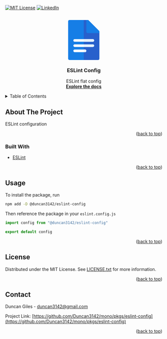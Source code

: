 <div id="top"></div>
<!--
*** Thanks for checking out the Best-README-Template. If you have a suggestion
*** that would make this better, please fork the repo and create a pull request
*** or simply open an issue with the tag "enhancement".
*** Don't forget to give the project a star!
*** Thanks again! Now go create something AMAZING! :D
-->

<!-- PROJECT SHIELDS -->
<!--
*** I'm using markdown "reference style" links for readability.
*** Reference links are enclosed in brackets [ ] instead of parentheses ( ).
*** See the bottom of this document for the declaration of the reference variables
*** for contributors-url, forks-url, etc. This is an optional, concise syntax you may use.
*** https://www.markdownguide.org/basic-syntax/#reference-style-links
-->

[![MIT License][license-shield]][license-url]
[![LinkedIn][linkedin-shield]][linkedin-url]

<!-- PROJECT LOGO -->
<br />
<div align="center">
	<a href="https://github.com/Duncan3142/mono/pkgs/eslint-config">
		<svg viewBox="0 0 512 512" height="128">
			<path style="fill:#167EE6;" d="M439.652,512H72.348c-9.217,0-16.696-7.479-16.696-16.696V16.696C55.652,7.479,63.131,0,72.348,0
				h233.739c4.424,0,8.674,1.761,11.804,4.892l133.565,133.565c3.131,3.13,4.892,7.379,4.892,11.804v345.043
				C456.348,504.521,448.869,512,439.652,512z"/>
			<path style="fill:#2860CC;" d="M317.891,4.892C314.761,1.761,310.511,0,306.087,0H256v512h183.652
				c9.217,0,16.696-7.479,16.696-16.696V150.261c0-4.424-1.761-8.674-4.892-11.804L317.891,4.892z"/>
			<path style="fill:#167EE6;" d="M451.459,138.459L317.891,4.892C314.76,1.76,310.511,0,306.082,0h-16.691l0.001,150.261
				c0,9.22,7.475,16.696,16.696,16.696h150.26v-16.696C456.348,145.834,454.589,141.589,451.459,138.459z"/>
			<path style="fill:#FFFFFF;" d="M272.696,411.826H139.13c-9.217,0-16.696-7.479-16.696-16.696c0-9.217,7.479-16.696,16.696-16.696
				h133.565c9.217,0,16.696,7.479,16.696,16.696C289.391,404.348,281.913,411.826,272.696,411.826z"/>
			<path style="fill:#E6F3FF;" d="M272.696,378.435H256v33.391h16.696c9.217,0,16.696-7.479,16.696-16.696
				C289.391,385.913,281.913,378.435,272.696,378.435z"/>
			<path style="fill:#FFFFFF;" d="M372.87,345.043H139.13c-9.217,0-16.696-7.479-16.696-16.696c0-9.217,7.479-16.696,16.696-16.696
				H372.87c9.217,0,16.696,7.479,16.696,16.696C389.565,337.565,382.087,345.043,372.87,345.043z"/>
			<path style="fill:#E6F3FF;" d="M372.87,311.652H256v33.391h116.87c9.217,0,16.696-7.479,16.696-16.696
				C389.565,319.131,382.087,311.652,372.87,311.652z"/>
			<path style="fill:#FFFFFF;" d="M372.87,278.261H139.13c-9.217,0-16.696-7.479-16.696-16.696c0-9.217,7.479-16.696,16.696-16.696
				H372.87c9.217,0,16.696,7.479,16.696,16.696C389.565,270.782,382.087,278.261,372.87,278.261z"/>
			<path style="fill:#E6F3FF;" d="M372.87,244.87H256v33.391h116.87c9.217,0,16.696-7.479,16.696-16.696
				C389.565,252.348,382.087,244.87,372.87,244.87z"/>
		</svg>
	</a>

<h3 align="center">ESLint Config</h3>

<p align="center">
	ESLint flat config
	<br />
	<a href="https://github.com/Duncan3142/mono"><strong>Explore the docs</strong></a>
</p>

</div>

<!-- TABLE OF CONTENTS -->
<details>
	<summary>Table of Contents</summary>
	<ol>
		<li>
			<a href="#about">About</a>
			<ul>
				<li><a href="#built-with">Built With</a></li>
			</ul>
		</li>
		<li><a href="#usage">Usage</a></li>
		<li><a href="#license">License</a></li>
		<li><a href="#contact">Contact</a></li>

  </ol>

</details>

<!-- ABOUT THE PROJECT -->

## About The Project

ESLint configuration

<p align="right">(<a href="#top">back to top</a>)</p>

### Built With

- [ESLint](https://eslint.org/)

<p align="right">(<a href="#top">back to top</a>)</p>

## Usage

To install the package, run

```sh
npm add -D @duncan3142/eslint-config
```

Then reference the package in your `eslint.config.js`

```js
import config from "@duncan3142/eslint-config"

export default config
```

<p align="right">(<a href="#top">back to top</a>)</p>

<!-- LICENSE -->

## License

Distributed under the MIT License. See [LICENSE.txt](./LICENSE.txt) for more information.

<p align="right">(<a href="#top">back to top</a>)</p>

<!-- CONTACT -->

## Contact

Duncan Giles - duncan3142@gmail.com

Project Link: [https://github.com/Duncan3142/mono/pkgs/eslint-config](https://github.com/Duncan3142/mono/pkgs/eslint-config)

<p align="right">(<a href="#top">back to top</a>)</p>

<!-- MARKDOWN LINKS & IMAGES -->
<!-- https://www.markdownguide.org/basic-syntax/#reference-style-links -->

[license-shield]: https://img.shields.io/github/license/Duncan3142/mono.svg?style=for-the-badge
[license-url]: ./LICENSE.txt
[linkedin-shield]: https://img.shields.io/badge/-LinkedIn-black.svg?style=for-the-badge&logo=linkedin&colorB=555
[linkedin-url]: https://linkedin.com/in/duncan3142
